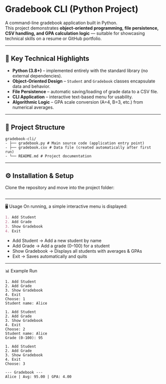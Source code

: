 # Gradebook CLI (Python Project)

A command-line gradebook application built in Python.  
This project demonstrates **object-oriented programming, file persistence, CSV handling, and GPA calculation logic** — suitable for showcasing technical skills on a resume or GitHub portfolio.

---
## 🔹 Key Technical Highlights

- **Python (3.8+)** – implemented entirely with the standard library (no external dependencies).  
- **Object-Oriented Design** – `Student` and `Gradebook` classes encapsulate data and behavior.  
- **File Persistence** – automatic saving/loading of grade data to a CSV file.  
- **CLI Application** – interactive text-based menu for usability.  
- **Algorithmic Logic** – GPA scale conversion (A=4, B=3, etc.) from numerical averages.  

---
## 📂 Project Structure
```
gradebook-cli/
- ├── gradebook.py # Main source code (application entry point)
- ├── gradebook.csv # Data file (created automatically after first run)
- └── README.md # Project documentation
```

---
## ⚙️ Installation & Setup
Clone the repository and move into the project folder:

```bash

```
---
🖥️ Usage
On running, a simple interactive menu is displayed:
```markdown
1. Add Student
2. Add Grade
3. Show Gradebook
4. Exit
```
- Add Student → Add a new student by name
- Add Grade → Add a grade (0–100) for a student
- Show Gradebook → Displays all students with averages & GPAs
- Exit → Saves automatically and quits

---
📊 Example Run
```pgsql
1. Add Student
2. Add Grade
3. Show Gradebook
4. Exit
Choose: 1
Student name: Alice

1. Add Student
2. Add Grade
3. Show Gradebook
4. Exit
Choose: 2
Student name: Alice
Grade (0-100): 95

1. Add Student
2. Add Grade
3. Show Gradebook
4. Exit
Choose: 3

--- Gradebook ---
Alice | Avg: 95.00 | GPA: 4.00
```
